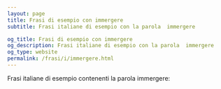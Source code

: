 ```yaml
---
layout: page
title: Frasi di esempio con immergere 
subtitle: Frasi italiane di esempio con la parola  immergere

og_title: Frasi di esempio con immergere 
og_description: Frasi italiane di esempio con la parola  immergere
og_type: website
permalink: /frasi/i/immergere.html
---
```


Frasi italiane di esempio contenenti la parola immergere:



